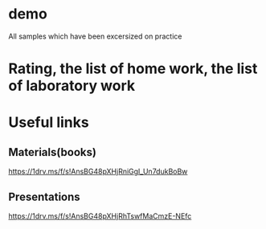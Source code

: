 # demo
All samples which have been excersized on practice

# Rating, the list of home work, the list of laboratory work

# Useful links
## Materials(books)
https://1drv.ms/f/s!AnsBG48pXHjRniGgI_Un7dukBoBw

## Presentations
https://1drv.ms/f/s!AnsBG48pXHjRhTswfMaCmzE-NEfc

